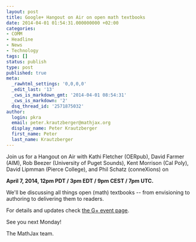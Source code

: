 ```yaml
---
layout: post
title: Google+ Hangout on Air on open math textbooks
date: 2014-04-01 01:54:31.000000000 +02:00
categories:
- COMM
- Headline
- News
- Technology
tags: []
status: publish
type: post
published: true
meta:
  _rawhtml_settings: '0,0,0,0'
  _edit_last: '13'
  _cws_is_markdown_gmt: '2014-04-01 08:54:31'
  _cws_is_markdown: '2'
  dsq_thread_id: '2571875032'
author:
  login: pkra
  email: peter.krautzberger@mathjax.org
  display_name: Peter Krautzberger
  first_name: Peter
  last_name: Krautzberger
---
```


Join us for a Hangout on Air with Kathi Fletcher (OERpub), David Farmer (AIM), Rob Beezer (University of Puget Sounds), Kent Morrison (Cal Poly), David Lipmman (Pierce College), and Phil Schatz (conneXions) on

**April 7, 2014, 12pm PDT / 3pm EDT / 9pm CEST / 7pm UTC.**

We'll be discussing all things open (math) textbooks -- from envisioning to authoring to delivering them to readers.

For details and updates check [the G+ event page](https://plus.google.com/u/1/b/114096530864036991751/events/cb5ecsm3f9689l9s3df6l5rbmuk).

See you next Monday!

The MathJax team.